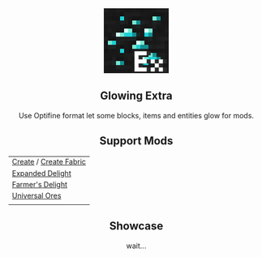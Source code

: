 <div align=center>
  <img src="./pack.png" width="128">
  <h2>Glowing Extra</h2>
  Use Optifine format let some blocks, items and entities glow for mods.

## Support Mods
|                                                                                                                                             |
| ------------------------------------------------------------------------------------------------------------------------------------------- |
| [Create](https://www.curseforge.com/minecraft/mc-mods/create) / [Create Fabric](https://www.curseforge.com/minecraft/mc-mods/create-fabric) |
| [Expanded Delight](https://www.curseforge.com/minecraft/mc-mods/expanded-delight)                                                           |
| [Farmer's Delight](https://www.curseforge.com/minecraft/mc-mods/farmers-delight-fabric)                                                     |
| [Universal Ores](https://www.curseforge.com/minecraft/mc-mods/universal-ores-fabric)                                                        |
|                                                                                                                                             |
  <h2>Showcase</h2>
  wait...
</div>
